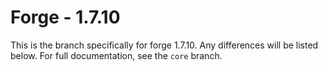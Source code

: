 # Forge - 1.7.10

This is the branch specifically for forge 1.7.10.
Any differences will be listed below. For full documentation, see the `core` branch.
